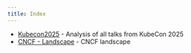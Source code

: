 ```yaml
---
title: Index
---
```


- [Kubecon2025](./kubecon-2025) - Analysis of all talks from KubeCon 2025
- [CNCF - Landscape](./cncf-landscape) - CNCF landscape